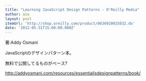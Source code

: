 ```yaml
---
title: "Learning JavaScript Design Patterns - O'Reilly Media"
author: azu
layout: post
itemUrl: 'http://shop.oreilly.com/product/0636920025832.do'
date: '2012-05-31T15:00:00.000Z'
---
```

著:Addy Osmani

JavaScriptのデザインパターン本。

無料で公開してるものがベース?

http://addyosmani.com/resources/essentialjsdesignpatterns/book/
